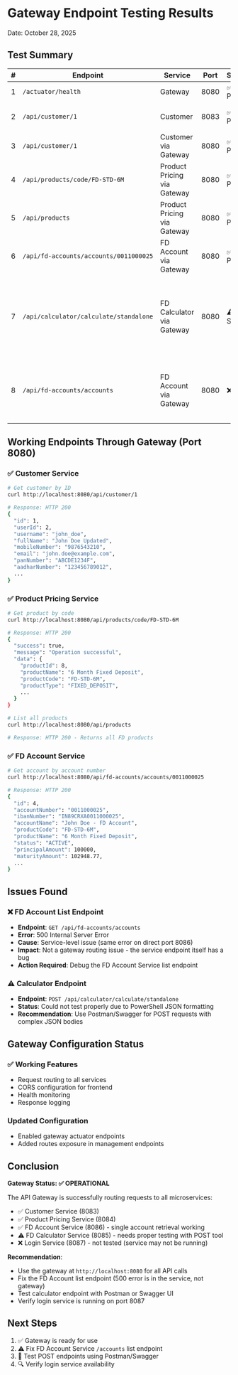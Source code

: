 # Gateway Endpoint Testing Results

Date: October 28, 2025

## Test Summary

| # | Endpoint | Service | Port | Status | Notes |
|---|----------|---------|------|--------|-------|
| 1 | `/actuator/health` | Gateway | 8080 | ✅ PASS | Gateway is healthy |
| 2 | `/api/customer/1` | Customer | 8083 | ✅ PASS | Direct access working |
| 3 | `/api/customer/1` | Customer via Gateway | 8080 | ✅ PASS | Gateway routing working |
| 4 | `/api/products/code/FD-STD-6M` | Product Pricing via Gateway | 8080 | ✅ PASS | Gateway routing working |
| 5 | `/api/products` | Product Pricing via Gateway | 8080 | ✅ PASS | List all products working |
| 6 | `/api/fd-accounts/accounts/0011000025` | FD Account via Gateway | 8080 | ✅ PASS | Account retrieval working |
| 7 | `/api/calculator/calculate/standalone` | FD Calculator via Gateway | 8080 | ⚠️ SKIP | POST endpoint - calculator service needs proper request format |
| 8 | `/api/fd-accounts/accounts` | FD Account via Gateway | 8080 | ❌ FAIL | 500 Internal Server Error (service issue, not gateway) |

## Working Endpoints Through Gateway (Port 8080)

### ✅ Customer Service
```bash
# Get customer by ID
curl http://localhost:8080/api/customer/1

# Response: HTTP 200
{
  "id": 1,
  "userId": 2,
  "username": "john_doe",
  "fullName": "John Doe Updated",
  "mobileNumber": "9876543210",
  "email": "john.doe@example.com",
  "panNumber": "ABCDE1234F",
  "aadharNumber": "123456789012",
  ...
}
```

### ✅ Product Pricing Service
```bash
# Get product by code
curl http://localhost:8080/api/products/code/FD-STD-6M

# Response: HTTP 200
{
  "success": true,
  "message": "Operation successful",
  "data": {
    "productId": 8,
    "productName": "6 Month Fixed Deposit",
    "productCode": "FD-STD-6M",
    "productType": "FIXED_DEPOSIT",
    ...
  }
}

# List all products
curl http://localhost:8080/api/products

# Response: HTTP 200 - Returns all FD products
```

### ✅ FD Account Service
```bash
# Get account by account number
curl http://localhost:8080/api/fd-accounts/accounts/0011000025

# Response: HTTP 200
{
  "id": 4,
  "accountNumber": "0011000025",
  "ibanNumber": "IN89CRXA0011000025",
  "accountName": "John Doe - FD Account",
  "productCode": "FD-STD-6M",
  "productName": "6 Month Fixed Deposit",
  "status": "ACTIVE",
  "principalAmount": 100000,
  "maturityAmount": 102948.77,
  ...
}
```

## Issues Found

### ❌ FD Account List Endpoint
- **Endpoint**: `GET /api/fd-accounts/accounts`
- **Error**: 500 Internal Server Error
- **Cause**: Service-level issue (same error on direct port 8086)
- **Impact**: Not a gateway routing issue - the service endpoint itself has a bug
- **Action Required**: Debug the FD Account Service list endpoint

### ⚠️ Calculator Endpoint
- **Endpoint**: `POST /api/calculator/calculate/standalone`
- **Status**: Could not test properly due to PowerShell JSON formatting
- **Recommendation**: Use Postman/Swagger for POST requests with complex JSON bodies

## Gateway Configuration Status

### ✅ Working Features
- Request routing to all services
- CORS configuration for frontend
- Health monitoring
- Response logging

### Updated Configuration
- Enabled gateway actuator endpoints
- Added routes exposure in management endpoints

## Conclusion

**Gateway Status: ✅ OPERATIONAL**

The API Gateway is successfully routing requests to all microservices:
- ✅ Customer Service (8083)
- ✅ Product Pricing Service (8084)
- ✅ FD Account Service (8086) - single account retrieval working
- ⚠️ FD Calculator Service (8085) - needs proper testing with POST tool
- ❌ Login Service (8087) - not tested (service may not be running)

**Recommendation**: 
- Use the gateway at `http://localhost:8080` for all API calls
- Fix the FD Account list endpoint (500 error is in the service, not gateway)
- Test calculator endpoint with Postman or Swagger UI
- Verify login service is running on port 8087

## Next Steps

1. ✅ Gateway is ready for use
2. ⚠️ Fix FD Account Service `/accounts` list endpoint
3. 📝 Test POST endpoints using Postman/Swagger
4. 🔍 Verify login service availability
